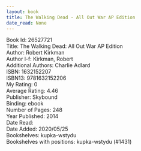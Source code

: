 ```yaml
---
layout: book
title: The Walking Dead - All Out War AP Edition
date_read: None
---
```


Book Id: 26527721<br />
Title: The Walking Dead: All Out War AP Edition<br />
Author: Robert Kirkman<br />
Author l-f: Kirkman, Robert<br />
Additional Authors: Charlie Adlard<br />
ISBN: 1632152207<br />
ISBN13: 9781632152206<br />
My Rating: 0<br />
Average Rating: 4.46<br />
Publisher: Skybound<br />
Binding: ebook<br />
Number of Pages: 248<br />
Year Published: 2014<br />
Date Read: <br />
Date Added: 2020/05/25<br />
Bookshelves: kupka-wstydu<br />
Bookshelves with positions: kupka-wstydu (#1431)<br />

